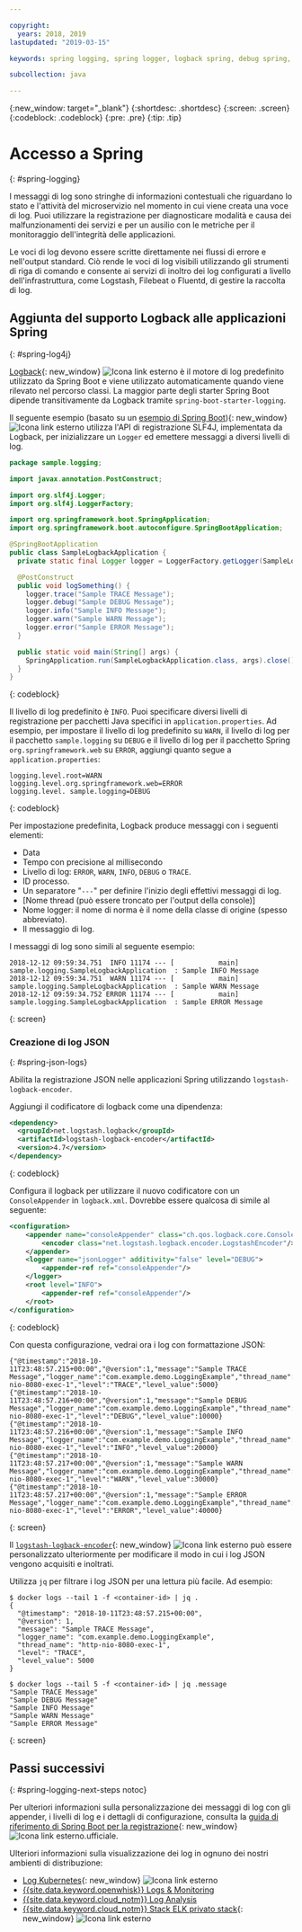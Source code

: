 ```yaml
---

copyright:
  years: 2018, 2019
lastupdated: "2019-03-15"

keywords: spring logging, spring logger, logback spring, debug spring, json log spring, consoleappender spring, spring boot log

subcollection: java

---
```


{:new_window: target="_blank"}
{:shortdesc: .shortdesc}
{:screen: .screen}
{:codeblock: .codeblock}
{:pre: .pre}
{:tip: .tip}

# Accesso a Spring
{: #spring-logging}

I messaggi di log sono stringhe di informazioni contestuali che riguardano lo stato e l'attività del microservizio nel momento in cui viene creata una voce di log. Puoi utilizzare la registrazione per diagnosticare modalità e causa dei malfunzionamenti dei servizi e per un ausilio con le metriche per il monitoraggio dell'integrità delle applicazioni.

Le voci di log devono essere scritte direttamente nei flussi di errore e nell'output standard. Ciò rende le voci di log visibili utilizzando gli strumenti di riga di comando e consente ai servizi di inoltro dei log configurati a livello dell'infrastruttura, come Logstash, Filebeat o Fluentd, di gestire la raccolta di log.

## Aggiunta del supporto Logback alle applicazioni Spring
{: #spring-log4j}

[Logback](https://logback.qos.ch/){: new_window} ![Icona link esterno](../icons/launch-glyph.svg "Icona link esterno") è il motore di log predefinito utilizzato da Spring Boot e viene utilizzato automaticamente quando viene rilevato nel percorso classi. La maggior parte degli starter Spring Boot dipende transitivamente da Logback tramite `spring-boot-starter-logging`.

Il seguente esempio (basato su un [esempio di Spring Boot](https://github.com/spring-projects/spring-boot/blob/master/spring-boot-samples/spring-boot-sample-logback/src/main/java/sample/logback/SampleLogbackApplication.java)){: new_window} ![Icona link esterno](../icons/launch-glyph.svg "Icona link esterno") utilizza l'API di registrazione SLF4J, implementata da Logback, per inizializzare un `Logger` ed emettere messaggi a diversi livelli di log.

```java
package sample.logging;

import javax.annotation.PostConstruct;

import org.slf4j.Logger;
import org.slf4j.LoggerFactory;

import org.springframework.boot.SpringApplication;
import org.springframework.boot.autoconfigure.SpringBootApplication;

@SpringBootApplication
public class SampleLogbackApplication {
  private static final Logger logger = LoggerFactory.getLogger(SampleLogbackApplication.class);

  @PostConstruct
  public void logSomething() {
    logger.trace("Sample TRACE Message");
    logger.debug("Sample DEBUG Message");
    logger.info("Sample INFO Message");
    logger.warn("Sample WARN Message");
    logger.error("Sample ERROR Message");
  }

  public static void main(String[] args) {
    SpringApplication.run(SampleLogbackApplication.class, args).close();
  }
}
```
{: codeblock}

Il livello di log predefinito è `INFO`. Puoi specificare diversi livelli di registrazione per pacchetti Java specifici in `application.properties`. Ad esempio, per impostare il livello di log predefinito su `WARN`, il livello di log per il pacchetto `sample.logging` su `DEBUG` e il livello di log per il pacchetto Spring `org.springframework.web` su `ERROR`, aggiungi quanto segue a `application.properties`:

```properties
logging.level.root=WARN
logging.level.org.springframework.web=ERROR
logging.level. sample.logging=DEBUG
```
{: codeblock}

Per impostazione predefinita, Logback produce messaggi con i seguenti elementi:

- Data
- Tempo con precisione al millisecondo
- Livello di log: `ERROR`, `WARN`, `INFO`, `DEBUG` o `TRACE`.
- ID processo.
- Un separatore "`---`" per definire l'inizio degli effettivi messaggi di log.
- [Nome thread (può essere troncato per l'output della console)]
- Nome logger: il nome di norma è il nome della classe di origine (spesso abbreviato).
- Il messaggio di log.

I messaggi di log sono simili al seguente esempio:

```
2018-12-12 09:59:34.751  INFO 11174 --- [           main] sample.logging.SampleLogbackApplication  : Sample INFO Message
2018-12-12 09:59:34.751  WARN 11174 --- [           main] sample.logging.SampleLogbackApplication  : Sample WARN Message
2018-12-12 09:59:34.752 ERROR 11174 --- [           main] sample.logging.SampleLogbackApplication  : Sample ERROR Message
```
{: screen}

### Creazione di log JSON
{: #spring-json-logs}

Abilita la registrazione JSON nelle applicazioni Spring utilizzando `logstash-logback-encoder`.

Aggiungi il codificatore di logback come una dipendenza:

```xml
<dependency>
  <groupId>net.logstash.logback</groupId>
  <artifactId>logstash-logback-encoder</artifactId>
  <version>4.7</version>
</dependency>
```
{: codeblock}

Configura il logback per utilizzare il nuovo codificatore con un `ConsoleAppender` in `logback.xml`. Dovrebbe essere qualcosa di simile al seguente:

```xml
<configuration>
    <appender name="consoleAppender" class="ch.qos.logback.core.ConsoleAppender">
        <encoder class="net.logstash.logback.encoder.LogstashEncoder"/>
    </appender>
    <logger name="jsonLogger" additivity="false" level="DEBUG">
        <appender-ref ref="consoleAppender"/>
    </logger>
    <root level="INFO">
        <appender-ref ref="consoleAppender"/>
    </root>
</configuration>
```
{: codeblock}

Con questa configurazione, vedrai ora i log con formattazione JSON:

```
{"@timestamp":"2018-10-11T23:48:57.215+00:00","@version":1,"message":"Sample TRACE Message","logger_name":"com.example.demo.LoggingExample","thread_name":"http-nio-8080-exec-1","level":"TRACE","level_value":5000}
{"@timestamp":"2018-10-11T23:48:57.216+00:00","@version":1,"message":"Sample DEBUG Message","logger_name":"com.example.demo.LoggingExample","thread_name":"http-nio-8080-exec-1","level":"DEBUG","level_value":10000}
{"@timestamp":"2018-10-11T23:48:57.216+00:00","@version":1,"message":"Sample INFO Message","logger_name":"com.example.demo.LoggingExample","thread_name":"http-nio-8080-exec-1","level":"INFO","level_value":20000}
{"@timestamp":"2018-10-11T23:48:57.217+00:00","@version":1,"message":"Sample WARN Message","logger_name":"com.example.demo.LoggingExample","thread_name":"http-nio-8080-exec-1","level":"WARN","level_value":30000}
{"@timestamp":"2018-10-11T23:48:57.217+00:00","@version":1,"message":"Sample ERROR Message","logger_name":"com.example.demo.LoggingExample","thread_name":"http-nio-8080-exec-1","level":"ERROR","level_value":40000}
```
{: screen}

Il [`logstash-logback-encoder`](https://github.com/logstash/logstash-logback-encoder){: new_window} ![Icona link esterno](../icons/launch-glyph.svg "Icona link esterno") può essere personalizzato ulteriormente per modificare il modo in cui i log JSON vengono acquisiti e inoltrati.

Utilizza `jq` per filtrare i log JSON per una lettura più facile. Ad esempio:

```
$ docker logs --tail 1 -f <container-id> | jq .
{
  "@timestamp": "2018-10-11T23:48:57.215+00:00",
  "@version": 1,
  "message": "Sample TRACE Message",
  "logger_name": "com.example.demo.LoggingExample",
  "thread_name": "http-nio-8080-exec-1",
  "level": "TRACE",
  "level_value": 5000
}

$ docker logs --tail 5 -f <container-id> | jq .message
"Sample TRACE Message"
"Sample DEBUG Message"
"Sample INFO Message"
"Sample WARN Message"
"Sample ERROR Message"
```
{: screen}

## Passi successivi
{: #spring-logging-next-steps notoc}

Per ulteriori informazioni sulla personalizzazione dei messaggi di log con gli appender, i livelli di log e i dettagli di configurazione, consulta la [guida di riferimento di Spring Boot per la registrazione](https://docs.spring.io/spring-boot/docs/current/reference/html/howto-logging.html){: new_window} ![Icona link esterno](../icons/launch-glyph.svg "Icona link esterno").ufficiale.

Ulteriori informazioni sulla visualizzazione dei log in ognuno dei nostri ambienti di distribuzione:

* [Log Kubernetes](https://kubernetes.io/docs/concepts/cluster-administration/logging/){: new_window} ![Icona link esterno](../icons/launch-glyph.svg "Icona link esterno")
* [{{site.data.keyword.openwhisk}} Logs & Monitoring](/docs/openwhisk?topic=cloud-functions-openwhisk_logs#openwhisk_logs)
* [{{site.data.keyword.cloud_notm}} Log Analysis](/docs/services/CloudLogAnalysis?topic=cloudloganalysis-log_analysis_ov#log_analysis_ov)
* [{{site.data.keyword.cloud_notm}} Stack ELK privato stack](https://www.ibm.com/support/knowledgecenter/en/SSBS6K_2.1.0.2/manage_metrics/logging_elk.html){: new_window} ![Icona link esterno](../icons/launch-glyph.svg "Icona link esterno")
